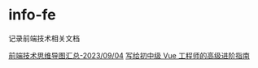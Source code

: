 # info-fe
记录前端技术相关文档

[前端技术思维导图汇总-2023/09/04](https://juejin.cn/post/6976157870014332935)
[写给初中级 Vue 工程师的高级进阶指南](https://juejin.cn/post/7249761605600542781)
